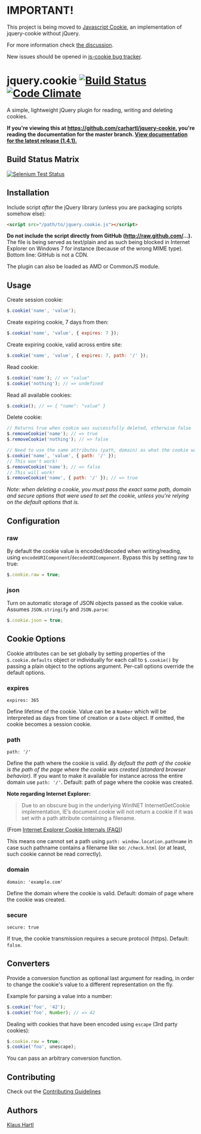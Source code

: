 # IMPORTANT!

This project is being moved to [Javascript Cookie](https://github.com/js-cookie/js-cookie), an implementation of jquery-cookie without jQuery.

For more information check [the discussion](https://github.com/carhartl/jquery-cookie/issues/349).

New issues should be opened in [js-cookie bug tracker](https://github.com/js-cookie/js-cookie/issues).

# jquery.cookie [![Build Status](https://travis-ci.org/carhartl/jquery-cookie.png?branch=master)](https://travis-ci.org/carhartl/jquery-cookie) [![Code Climate](https://codeclimate.com/github/carhartl/jquery-cookie.png)](https://codeclimate.com/github/carhartl/jquery-cookie)

A simple, lightweight jQuery plugin for reading, writing and deleting cookies.

**If you're viewing this at https://github.com/carhartl/jquery-cookie, you're reading the documentation for the master branch.
[View documentation for the latest release (1.4.1).](https://github.com/carhartl/jquery-cookie/tree/v1.4.1)**

## Build Status Matrix

[![Selenium Test Status](https://saucelabs.com/browser-matrix/jquery-cookie.svg)](https://saucelabs.com/u/jquery-cookie)

## Installation

Include script *after* the jQuery library (unless you are packaging scripts somehow else):

```html
<script src="/path/to/jquery.cookie.js"></script>
```

**Do not include the script directly from GitHub (http://raw.github.com/...).** The file is being served as text/plain and as such being blocked
in Internet Explorer on Windows 7 for instance (because of the wrong MIME type). Bottom line: GitHub is not a CDN.

The plugin can also be loaded as AMD or CommonJS module.

## Usage

Create session cookie:

```javascript
$.cookie('name', 'value');
```

Create expiring cookie, 7 days from then:

```javascript
$.cookie('name', 'value', { expires: 7 });
```

Create expiring cookie, valid across entire site:

```javascript
$.cookie('name', 'value', { expires: 7, path: '/' });
```

Read cookie:

```javascript
$.cookie('name'); // => "value"
$.cookie('nothing'); // => undefined
```

Read all available cookies:

```javascript
$.cookie(); // => { "name": "value" }
```

Delete cookie:

```javascript
// Returns true when cookie was successfully deleted, otherwise false
$.removeCookie('name'); // => true
$.removeCookie('nothing'); // => false

// Need to use the same attributes (path, domain) as what the cookie was written with
$.cookie('name', 'value', { path: '/' });
// This won't work!
$.removeCookie('name'); // => false
// This will work!
$.removeCookie('name', { path: '/' }); // => true
```

*Note: when deleting a cookie, you must pass the exact same path, domain and secure options that were used to set the cookie, unless you're relying on the default options that is.*

## Configuration

### raw

By default the cookie value is encoded/decoded when writing/reading, using `encodeURIComponent`/`decodeURIComponent`. Bypass this by setting raw to true:

```javascript
$.cookie.raw = true;
```

### json

Turn on automatic storage of JSON objects passed as the cookie value. Assumes `JSON.stringify` and `JSON.parse`:

```javascript
$.cookie.json = true;
```

## Cookie Options

Cookie attributes can be set globally by setting properties of the `$.cookie.defaults` object or individually for each call to `$.cookie()` by passing a plain object to the options argument. Per-call options override the default options.

### expires

    expires: 365

Define lifetime of the cookie. Value can be a `Number` which will be interpreted as days from time of creation or a `Date` object. If omitted, the cookie becomes a session cookie.

### path

    path: '/'

Define the path where the cookie is valid. *By default the path of the cookie is the path of the page where the cookie was created (standard browser behavior).* If you want to make it available for instance across the entire domain use `path: '/'`. Default: path of page where the cookie was created.

**Note regarding Internet Explorer:**

> Due to an obscure bug in the underlying WinINET InternetGetCookie implementation, IE’s document.cookie will not return a cookie if it was set with a path attribute containing a filename.

(From [Internet Explorer Cookie Internals (FAQ)](http://blogs.msdn.com/b/ieinternals/archive/2009/08/20/wininet-ie-cookie-internals-faq.aspx))

This means one cannot set a path using `path: window.location.pathname` in case such pathname contains a filename like so: `/check.html` (or at least, such cookie cannot be read correctly).

### domain

    domain: 'example.com'

Define the domain where the cookie is valid. Default: domain of page where the cookie was created.

### secure

    secure: true

If true, the cookie transmission requires a secure protocol (https). Default: `false`.

## Converters

Provide a conversion function as optional last argument for reading, in order to change the cookie's value
to a different representation on the fly.

Example for parsing a value into a number:

```javascript
$.cookie('foo', '42');
$.cookie('foo', Number); // => 42
```

Dealing with cookies that have been encoded using `escape` (3rd party cookies):

```javascript
$.cookie.raw = true;
$.cookie('foo', unescape);
```

You can pass an arbitrary conversion function.

## Contributing

Check out the [Contributing Guidelines](CONTRIBUTING.md)

## Authors

[Klaus Hartl](https://github.com/carhartl)
